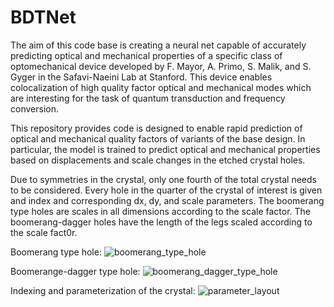 # BDTNet

The aim of this code base is creating a neural net capable of accurately predicting optical and mechanical properties of a specific class of optomechanical device developed by F. Mayor, A. Primo, S. Malik, and S. Gyger in the Safavi-Naeini Lab at Stanford.  This device enables colocalization of high quality factor optical and mechanical modes which are interesting for the task of quantum transduction and frequency conversion.

This repository provides code is designed to enable rapid prediction of optical and mechanical quality factors of variants of the base design.  In particular, the model is trained to predict optical and mechanical properties based on displacements and scale changes in the etched crystal holes.

Due to symmetries in the crystal, only one fourth of the total crystal needs to be considered.  Every hole in the quarter of the crystal of interest is given and index and corresponding dx, dy, and scale parameters.  The boomerang type holes are scales in all dimensions according to the scale factor.  The boomerang-dagger holes have the length of the legs scaled according to the scale fact0r.

Boomerang type hole:
![boomerang_type_hole](https://github.com/user-attachments/assets/140915b9-39f3-4844-90ad-ee6167f95757)

Boomerange-dagger type hole:
![boomerang_dagger_type_hole](https://github.com/user-attachments/assets/7b8010e7-eb88-4962-be7f-e16f2a390611)

Indexing and parameterization of the crystal:
![parameter_layout](https://github.com/user-attachments/assets/9aa47127-5da9-49ee-ad4d-6e292327e275)
